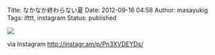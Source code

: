 Title: なかなか終わらない夏
Date: 2012-09-16 04:58
Author: masayukig
Tags: ifttt, instagram
Status: published

<div>

![](http://distilleryimage0.s3.amazonaws.com/786c201affb711e1ae7122000a1cbb38_7.jpg)
<div>

via Instagram <http://instagr.am/p/Pn3XVDEYDs/>

</div>

</div>

